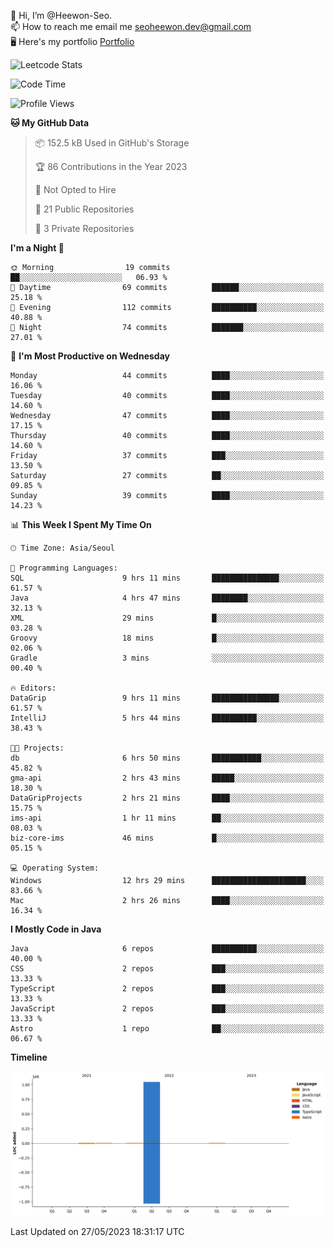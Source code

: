 👋 Hi, I’m @Heewon-Seo.  
📫 How to reach me email me seoheewon.dev@gmail.com   
🖥 Here's my portfolio [Portfolio](https://haileynotes.notion.site/HEEWON-SEO-f98fe97412ee4a6a94fd24fe6832f84c)

![Leetcode Stats](https://leetcode.card.workers.dev/?username=Heewon-Seo)

 <!--START_SECTION:waka-->
![Code Time](http://img.shields.io/badge/Code%20Time-483%20hrs%2058%20mins-blue)

![Profile Views](http://img.shields.io/badge/Profile%20Views-0-blue)

**🐱 My GitHub Data** 

> 📦 152.5 kB Used in GitHub's Storage 
 > 
> 🏆 86 Contributions in the Year 2023
 > 
> 🚫 Not Opted to Hire
 > 
> 📜 21 Public Repositories 
 > 
> 🔑 3 Private Repositories 
 > 
**I'm a Night 🦉** 

```text
🌞 Morning                19 commits          ██░░░░░░░░░░░░░░░░░░░░░░░   06.93 % 
🌆 Daytime                69 commits          ██████░░░░░░░░░░░░░░░░░░░   25.18 % 
🌃 Evening                112 commits         ██████████░░░░░░░░░░░░░░░   40.88 % 
🌙 Night                  74 commits          ███████░░░░░░░░░░░░░░░░░░   27.01 % 
```
📅 **I'm Most Productive on Wednesday** 

```text
Monday                   44 commits          ████░░░░░░░░░░░░░░░░░░░░░   16.06 % 
Tuesday                  40 commits          ████░░░░░░░░░░░░░░░░░░░░░   14.60 % 
Wednesday                47 commits          ████░░░░░░░░░░░░░░░░░░░░░   17.15 % 
Thursday                 40 commits          ████░░░░░░░░░░░░░░░░░░░░░   14.60 % 
Friday                   37 commits          ███░░░░░░░░░░░░░░░░░░░░░░   13.50 % 
Saturday                 27 commits          ██░░░░░░░░░░░░░░░░░░░░░░░   09.85 % 
Sunday                   39 commits          ████░░░░░░░░░░░░░░░░░░░░░   14.23 % 
```


📊 **This Week I Spent My Time On** 

```text
🕑︎ Time Zone: Asia/Seoul

💬 Programming Languages: 
SQL                      9 hrs 11 mins       ███████████████░░░░░░░░░░   61.57 % 
Java                     4 hrs 47 mins       ████████░░░░░░░░░░░░░░░░░   32.13 % 
XML                      29 mins             █░░░░░░░░░░░░░░░░░░░░░░░░   03.28 % 
Groovy                   18 mins             █░░░░░░░░░░░░░░░░░░░░░░░░   02.06 % 
Gradle                   3 mins              ░░░░░░░░░░░░░░░░░░░░░░░░░   00.40 % 

🔥 Editors: 
DataGrip                 9 hrs 11 mins       ███████████████░░░░░░░░░░   61.57 % 
IntelliJ                 5 hrs 44 mins       ██████████░░░░░░░░░░░░░░░   38.43 % 

🐱‍💻 Projects: 
db                       6 hrs 50 mins       ███████████░░░░░░░░░░░░░░   45.82 % 
gma-api                  2 hrs 43 mins       █████░░░░░░░░░░░░░░░░░░░░   18.30 % 
DataGripProjects         2 hrs 21 mins       ████░░░░░░░░░░░░░░░░░░░░░   15.75 % 
ims-api                  1 hr 11 mins        ██░░░░░░░░░░░░░░░░░░░░░░░   08.03 % 
biz-core-ims             46 mins             █░░░░░░░░░░░░░░░░░░░░░░░░   05.15 % 

💻 Operating System: 
Windows                  12 hrs 29 mins      █████████████████████░░░░   83.66 % 
Mac                      2 hrs 26 mins       ████░░░░░░░░░░░░░░░░░░░░░   16.34 % 
```

**I Mostly Code in Java** 

```text
Java                     6 repos             ██████████░░░░░░░░░░░░░░░   40.00 % 
CSS                      2 repos             ███░░░░░░░░░░░░░░░░░░░░░░   13.33 % 
TypeScript               2 repos             ███░░░░░░░░░░░░░░░░░░░░░░   13.33 % 
JavaScript               2 repos             ███░░░░░░░░░░░░░░░░░░░░░░   13.33 % 
Astro                    1 repo              ██░░░░░░░░░░░░░░░░░░░░░░░   06.67 % 
```



**Timeline**

![Lines of Code chart](https://raw.githubusercontent.com/Heewon-Seo/Heewon-Seo/main/assets/bar_graph.png)


 Last Updated on 27/05/2023 18:31:17 UTC
<!--END_SECTION:waka-->


